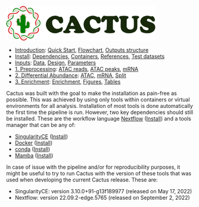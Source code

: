 
<img src="/docs/images/logo_cactus.png" width="400" />

* [Introduction](/README.md): [Quick Start](/docs/1_Intro/Quick_start.md), [Flowchart](/docs/1_Intro/Flowchart.md), [Outputs structure](/docs/1_Intro/Outputs_structure.md)
* [Install](/docs/2_Install/2_Install.md): [Dependencies](/docs/2_Install/Dependencies.md), [Containers](/docs/2_Install/Containers.md), [References](/docs/2_Install/References.md), [Test datasets](/docs/2_Install/Test_datasets.md)
* [Inputs](/docs/3_Inputs/3_Inputs.md): [Data](/docs/3_Inputs/Data.md), [Design](/docs/3_Inputs/Design.md), [Parameters](/docs/3_Inputs/Parameters.md)
* [1. Preprocessing](/docs/4_Prepro/4_Prepro.md): [ATAC reads](/docs/4_Prepro/ATAC_reads.md), [ATAC peaks](/docs/4_Prepro/ATAC_peaks.md), [mRNA](/docs/4_Prepro/mRNA.md)
* [2. Differential Abundance](/docs/5_DA/5_DA.md): [ATAC](/docs/5_DA/DA_ATAC.md), [mRNA](/docs/5_DA/DA_mRNA.md), [Split](/docs/5_DA/Split.md)
* [3. Enrichment](/docs/6_Enrich/6_Enrich.md): [Enrichment](/docs/6_Enrich/Enrichment.md), [Figures](/docs/6_Enrich/Figures.md), [Tables](/docs/6_Enrich/Tables.md)

[](END_OF_MENU)


Cactus was built with the goal to make the installation as pain-free as possible. This was achieved by using only tools within containers or virtual environments for all analysis. Installation of most tools is done automatically the first time the pipeline is run. However, two key dependencies should still be installed. These are the workflow language [Nextflow](https://doi.org/10.1038/nbt.3820) ([Install](https://www.nextflow.io/docs/latest/getstarted.html#installation)) and a tools manager that can be any of:
 - [SingularityCE](https://doi.org/10.1371/journal.pone.0177459) ([Install](https://docs.sylabs.io/guides/latest/admin-guide/installation.html))
 - [Docker](https://dl.acm.org/doi/10.5555/2600239.2600241) ([Install](https://docs.docker.com/get-docker/))
 - [conda](https://docs.anaconda.com/anaconda/reference/release-notes/) ([Install](https://docs.conda.io/projects/conda/en/latest/user-guide/install/index.html))
 - [Mamba](https://medium.com/@QuantStack/open-software-packaging-for-science-61cecee7fc23) ([Install](https://mamba.readthedocs.io/en/latest/installation.html))

In case of issue with the pipeline and/or for reproducibility purposes, it might be useful to try to run Cactus with the version of these tools that was used when developing the current Cactus release. These are:  
  - SingularityCE: version 3.10.0+91-g13f189977 (released on May 17, 2022)  
  - Nextflow: version 22.09.2-edge.5765 (released on September 2, 2022)  

